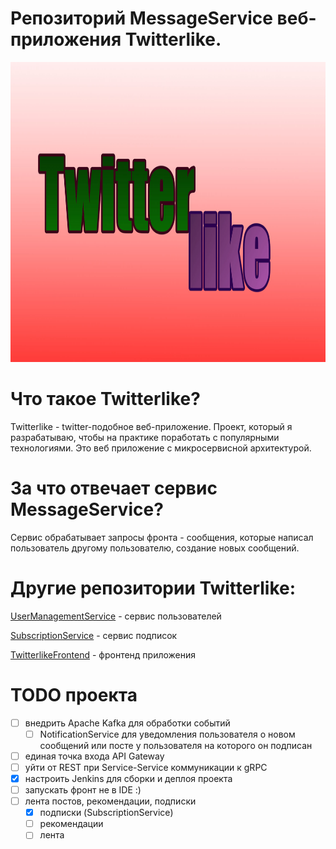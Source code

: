 # Репозиторий MessageService веб-приложения Twitterlike.

<p align="center">
	<img src="logo.jpg" width="886" height="480" alt="Twitterlike Logo" />
</p>

# Что такое Twitterlike?

Twitterlike - twitter-подобное веб-приложение. Проект, который я разрабатываю, 
чтобы на практике поработать с популярными технологиями.
Это веб приложение с микросервисной архитектурой.

# За что отвечает сервис MessageService?

Сервис обрабатывает запросы фронта - сообщения, которые написал пользователь
другому пользователю, создание новых сообщений.

# Другие репозитории Twitterlike:

[UserManagementService](https://github.com/MasterIlidan/user-managment-service-twitterlike) - сервис пользователей

[SubscriptionService](https://github.com/MasterIlidan/subscription-service-twitterlike) - сервис подписок

[TwitterlikeFrontend](https://github.com/MasterIlidan/twitterlike-front) - фронтенд приложения

# TODO проекта

- [ ] внедрить Apache Kafka для обработки событий
  - [ ] NotificationService для уведомления пользователя о новом сообщений или посте у пользователя
    на которого он подписан
 - [ ] единая точка входа API Gateway
 - [ ] уйти от REST при Service-Service коммуникации к gRPC
 - [x] настроить Jenkins для сборки и деплоя проекта
 - [ ] запускать фронт не в IDE :)
 - [ ] лента постов, рекомендации, подписки
   - [x] подписки (SubscriptionService)
   - [ ] рекомендации
   - [ ] лента
